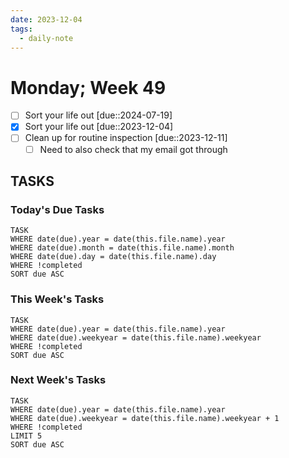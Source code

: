```yaml
---
date: 2023-12-04
tags:
  - daily-note
---
```


#  Monday; Week  49

- [ ] Sort your life out [due::2024-07-19]
- [x] Sort your life out [due::2023-12-04]
- [ ] Clean up for routine inspection [due::2023-12-11]
	- [ ] Need to also check that my email got through 

## TASKS
### Today's Due Tasks
```dataview
TASK 
WHERE date(due).year = date(this.file.name).year
WHERE date(due).month = date(this.file.name).month
WHERE date(due).day = date(this.file.name).day
WHERE !completed
SORT due ASC
```

### This Week's Tasks
```dataview
TASK 
WHERE date(due).year = date(this.file.name).year
WHERE date(due).weekyear = date(this.file.name).weekyear
WHERE !completed
SORT due ASC
```

### Next Week's Tasks
```dataview
TASK 
WHERE date(due).year = date(this.file.name).year
WHERE date(due).weekyear = date(this.file.name).weekyear + 1
WHERE !completed
LIMIT 5
SORT due ASC
```